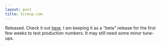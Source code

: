 ```yaml
---
layout: post
title: Sirenp.com
---
```


Released. Check it out [here](http://www.sirenp.com). I am keeping it as a "beta" release for the first few weeks to test production numbers. It may still need some minor tune-ups.